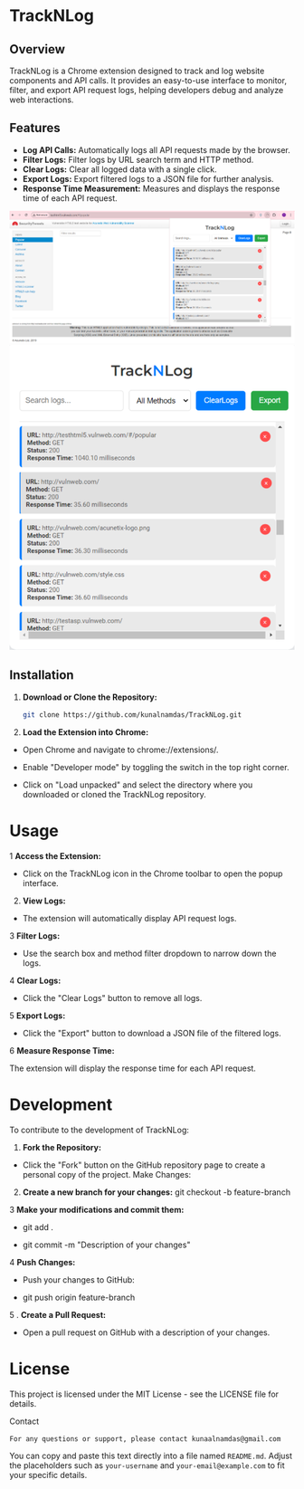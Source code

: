 # TrackNLog

## Overview

TrackNLog is a Chrome extension designed to track and log website components and API calls. It provides an easy-to-use interface to monitor, filter, and export API request logs, helping developers debug and analyze web interactions.

## Features

- **Log API Calls:** Automatically logs all API requests made by the browser.
- **Filter Logs:** Filter logs by URL search term and HTTP method.
- **Clear Logs:** Clear all logged data with a single click.
- **Export Logs:** Export filtered logs to a JSON file for further analysis.
- **Response Time Measurement:** Measures and displays the response time of each API request.

 ![IPReveal image](images/image1.png)
 ![IPReveal image](images/image.png)

## Installation

1. **Download or Clone the Repository:**

   ```bash
   git clone https://github.com/kunalnamdas/TrackNLog.git
   ```
2. **Load the Extension into Chrome:**
- Open Chrome and navigate to chrome://extensions/.

- Enable "Developer mode" by toggling the switch in the top right corner.

- Click on "Load unpacked" and select the directory where you downloaded or cloned the TrackNLog repository.

 # Usage

1 **Access the Extension:**

- Click on the TrackNLog icon in the Chrome toolbar to open the popup interface.
  
2. **View Logs:**

- The extension will automatically display API request logs.

3 **Filter Logs:**
- Use the search box and method filter dropdown to narrow down the logs.
  
4 **Clear Logs:**

- Click the "Clear Logs" button to remove all logs.
  
5 **Export Logs:**

- Click the "Export" button to download a JSON file of the filtered logs.
  
6 **Measure Response Time:**

The extension will display the response time for each API request.

# Development

To contribute to the development of TrackNLog:


1. **Fork the Repository:**

- Click the "Fork" button on the GitHub repository page to create a personal copy of the project.
  Make Changes:

2. **Create a new branch for your changes:**
     git checkout -b feature-branch

3 **Make your modifications and commit them:**

- git add .

- git commit -m "Description of your changes"

4 **Push Changes:**

- Push your changes to GitHub:
  
- git push origin feature-branch

5 . **Create a Pull Request:**

- Open a pull request on GitHub with a description of your changes.


# License

This project is licensed under the MIT License - see the LICENSE file for details.

Contact
 ```bash
For any questions or support, please contact kunaalnamdas@gmail.com
 ```

You can copy and paste this text directly into a file named `README.md`. Adjust the placeholders such as `your-username` and `your-email@example.com` to fit your specific details.


